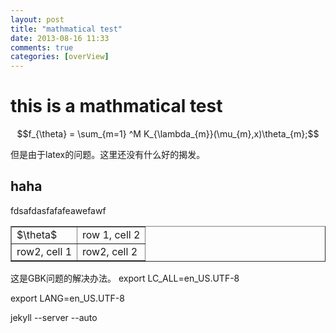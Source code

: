 ```yaml
---
layout: post
title: "mathmatical test"
date: 2013-08-16 11:33
comments: true
categories: [overView]
---
```


# this is a mathmatical test #
<!--more-->

$$f_{\theta} = \sum_{m=1} ^M K_{\lambda_{m}}(\mu_{m},x)\theta_{m};$$

但是由于latex的问题。这里还没有什么好的揭发。

## haha ##
fdsafdasfafafeawefawf

<table border="1" color="#000000">
<tr>
<td>$\theta$</td>
<td>row 1, cell 2</td>
</tr>
<tr>
<td>row2, cell 1</td>
<td>row2, cell 2</td>
</tr>
</table>

这是GBK问题的解决办法。
export LC_ALL=en_US.UTF-8

export LANG=en_US.UTF-8

jekyll --server --auto
